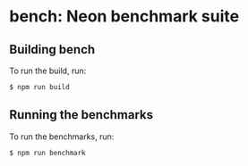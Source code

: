 # bench: Neon benchmark suite

## Building bench

To run the build, run:

```sh
$ npm run build
```

## Running the benchmarks

To run the benchmarks, run:

```sh
$ npm run benchmark
```
